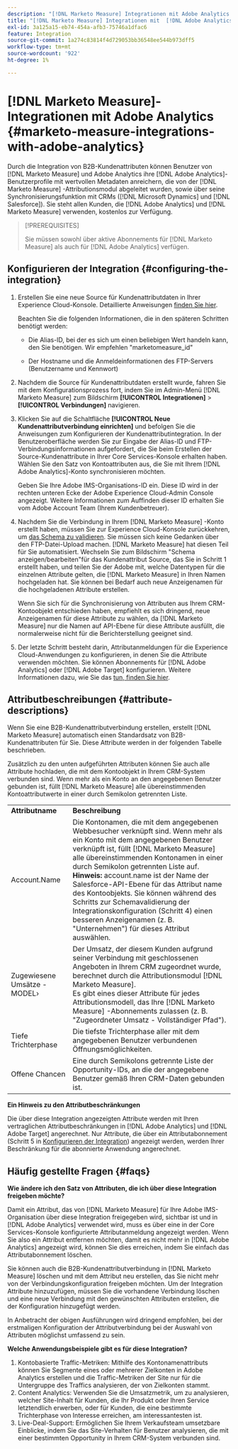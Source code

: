 ```yaml
---
description: "[!DNL Marketo Measure] Integrationen mit Adobe Analytics - [!DNL Marketo Measure]"
title: "[!DNL Marketo Measure] Integrationen mit  [!DNL Adobe Analytics]"
exl-id: 3a125a15-eb74-454a-afb3-75746a1dfac6
feature: Integration
source-git-commit: 1a274c83814f4d729053bb36548ee544b973dff5
workflow-type: tm+mt
source-wordcount: '922'
ht-degree: 1%

---
```


# [!DNL Marketo Measure]-Integrationen mit Adobe Analytics {#marketo-measure-integrations-with-adobe-analytics}

Durch die Integration von B2B-Kundenattributen können Benutzer von [!DNL Marketo Measure] und Adobe Analytics ihre [!DNL Adobe Analytics]-Benutzerprofile mit wertvollen Metadaten anreichern, die von der [!DNL Marketo Measure] -Attributionsmodul abgeleitet wurden, sowie über seine Synchronisierungsfunktion mit CRMs ([!DNL Microsoft Dynamics] und [!DNL Salesforce]). Sie steht allen Kunden, die [!DNL Adobe Analytics] und [!DNL Marketo Measure] verwenden, kostenlos zur Verfügung.

>[!PREREQUISITES]
>
>Sie müssen sowohl über aktive Abonnements für [!DNL Marketo Measure] als auch für [!DNL Adobe Analytics] verfügen.

## Konfigurieren der Integration {#configuring-the-integration}

1. Erstellen Sie eine neue Source für Kundenattributdaten in Ihrer Experience Cloud-Konsole. Detaillierte Anweisungen [finden Sie hier](https://experienceleague.adobe.com/docs/core-services/interface/services/customer-attributes/t-crs-usecase.html?lang=de).

   Beachten Sie die folgenden Informationen, die in den späteren Schritten benötigt werden:

   * Die Alias-ID, bei der es sich um einen beliebigen Wert handeln kann, den Sie benötigen. Wir empfehlen &quot;marketomeasure_id&quot;

   * Der Hostname und die Anmeldeinformationen des FTP-Servers (Benutzername und Kennwort)

1. Nachdem die Source für Kundenattributdaten erstellt wurde, fahren Sie mit dem Konfigurationsprozess fort, indem Sie im Admin-Menü [!DNL Marketo Measure] zum Bildschirm **[!UICONTROL Integrationen]** > **[!UICONTROL Verbindungen]** navigieren.

1. Klicken Sie auf die Schaltfläche **[!UICONTROL Neue Kundenattributverbindung einrichten]** und befolgen Sie die Anweisungen zum Konfigurieren der Kundenattributintegration. In der Benutzeroberfläche werden Sie zur Eingabe der Alias-ID und FTP-Verbindungsinformationen aufgefordert, die Sie beim Erstellen der Source-Kundenattribute in Ihrer Core Services-Konsole erhalten haben. Wählen Sie den Satz von Kontoattributen aus, die Sie mit Ihrem [!DNL Adobe Analytics]-Konto synchronisieren möchten.

   Geben Sie Ihre Adobe IMS-Organisations-ID ein. Diese ID wird in der rechten unteren Ecke der Adobe Experience Cloud-Admin Console angezeigt. Weitere Informationen zum Auffinden dieser ID erhalten Sie vom Adobe Account Team (Ihrem Kundenbetreuer).

1. Nachdem Sie die Verbindung in Ihrem [!DNL Marketo Measure] -Konto erstellt haben, müssen Sie zur Experience Cloud-Konsole zurückkehren, um [das Schema zu validieren](https://experienceleague.adobe.com/docs/core-services/interface/services/customer-attributes/validate-schema.html?lang=en). Sie müssen sich keine Gedanken über den FTP-Datei-Upload machen. [!DNL Marketo Measure] hat diesen Teil für Sie automatisiert. Wechseln Sie zum Bildschirm &quot;Schema anzeigen/bearbeiten&quot;für das Kundenattribut Source, das Sie in Schritt 1 erstellt haben, und teilen Sie der Adobe mit, welche Datentypen für die einzelnen Attribute gelten, die [!DNL Marketo Measure] in Ihren Namen hochgeladen hat. Sie können bei Bedarf auch neue Anzeigenamen für die hochgeladenen Attribute erstellen.

   Wenn Sie sich für die Synchronisierung von Attributen aus Ihrem CRM-Kontoobjekt entschieden haben, empfiehlt es sich dringend, neue Anzeigenamen für diese Attribute zu wählen, da [!DNL Marketo Measure] nur die Namen auf API-Ebene für diese Attribute ausfüllt, die normalerweise nicht für die Berichterstellung geeignet sind.

1. Der letzte Schritt besteht darin, Attributanmeldungen für die Experience Cloud-Anwendungen zu konfigurieren, in denen Sie die Attribute verwenden möchten. Sie können Abonnements für [!DNL Adobe Analytics] oder [!DNL Adobe Target] konfigurieren.  Weitere Informationen dazu, wie Sie das [tun, finden Sie hier](https://experienceleague.adobe.com/docs/core-services/interface/services/customer-attributes/subscription.html).

## Attributbeschreibungen {#attribute-descriptions}

Wenn Sie eine B2B-Kundenattributverbindung erstellen, erstellt [!DNL Marketo Measure] automatisch einen Standardsatz von B2B-Kundenattributen für Sie. Diese Attribute werden in der folgenden Tabelle beschrieben.

Zusätzlich zu den unten aufgeführten Attributen können Sie auch alle Attribute hochladen, die mit dem Kontoobjekt in Ihrem CRM-System verbunden sind. Wenn mehr als ein Konto an den angegebenen Benutzer gebunden ist, füllt [!DNL Marketo Measure] alle übereinstimmenden Kontoattributwerte in einer durch Semikolon getrennten Liste.

<table> 
 <colgroup> 
  <col> 
  <col> 
 </colgroup> 
 <tbody> 
  <tr> 
   <td><b>Attributname</b></td> 
   <td><b>Beschreibung</b></td>
  </tr> 
  <tr> 
   <td>Account.Name</td> 
   <td>Die Kontonamen, die mit dem angegebenen Webbesucher verknüpft sind. Wenn mehr als ein Konto mit dem angegebenen Benutzer verknüpft ist, füllt [!DNL Marketo Measure] alle übereinstimmenden Kontonamen in einer durch Semikolon getrennten Liste auf.<br/>
   <strong>Hinweis: </strong> account.name ist der Name der Salesforce-API-Ebene für das Attribut name des Kontoobjekts. Sie können während des Schritts zur Schemavalidierung der Integrationskonfiguration (Schritt 4) einen besseren Anzeigenamen (z. B. "Unternehmen") für dieses Attribut auswählen.</td>
  </tr>
  <tr> 
   <td>Zugewiesene Umsätze - MODEL›</td> 
   <td>Der Umsatz, der diesem Kunden aufgrund seiner Verbindung mit geschlossenen Angeboten in Ihrem CRM zugeordnet wurde, berechnet durch die Attributionsmodul [!DNL Marketo Measure].<br/>
   Es gibt eines dieser Attribute für jedes Attributionsmodell, das Ihre [!DNL Marketo Measure] -Abonnements zulassen (z. B. "Zugeordneter Umsatz - Vollständiger Pfad").</td>
  </tr>
  <tr> 
   <td>Tiefe Trichterphase</td> 
   <td>Die tiefste Trichterphase aller mit dem angegebenen Benutzer verbundenen Öffnungsmöglichkeiten.</td>
  </tr>
  <tr> 
   <td>Offene Chancen</td> 
   <td>Eine durch Semikolons getrennte Liste der Opportunity-IDs, an die der angegebene Benutzer gemäß Ihren CRM-Daten gebunden ist.</td>
  </tr> 
 </tbody> 
</table>

**Ein Hinweis zu den Attributbeschränkungen**

Die über diese Integration angezeigten Attribute werden mit Ihren vertraglichen Attributbeschränkungen in [!DNL Adobe Analytics] und [!DNL Adobe Target] angerechnet. Nur Attribute, die über ein Attributabonnement (Schritt 5 in [Konfigurieren der Integration](#configuring-the-integration)) angezeigt werden, werden Ihrer Beschränkung für die abonnierte Anwendung angerechnet.

## Häufig gestellte Fragen {#faqs}

**Wie ändere ich den Satz von Attributen, die ich über diese Integration freigeben möchte?**

Damit ein Attribut, das von [!DNL Marketo Measure] für Ihre Adobe IMS-Organisation über diese Integration freigegeben wird, sichtbar ist und in [!DNL Adobe Analytics] verwendet wird, muss es über eine in der Core Services-Konsole konfigurierte Attributanmeldung angezeigt werden. Wenn Sie also ein Attribut entfernen möchten, damit es nicht mehr in [!DNL Adobe Analytics] angezeigt wird, können Sie dies erreichen, indem Sie einfach das Attributabonnement löschen.

Sie können auch die B2B-Kundenattributverbindung in [!DNL Marketo Measure] löschen und mit dem Attribut neu erstellen, das Sie nicht mehr von der Verbindungskonfiguration freigeben möchten. Um der Integration Attribute hinzuzufügen, müssen Sie die vorhandene Verbindung löschen und eine neue Verbindung mit den gewünschten Attributen erstellen, die der Konfiguration hinzugefügt werden.

In Anbetracht der obigen Ausführungen wird dringend empfohlen, bei der erstmaligen Konfiguration der Attributverbindung bei der Auswahl von Attributen möglichst umfassend zu sein.

**Welche Anwendungsbeispiele gibt es für diese Integration?**

1. Kontobasierte Traffic-Metriken: Mithilfe des Kontonamenattributs können Sie Segmente eines oder mehrerer Zielkonten in Adobe Analytics erstellen und die Traffic-Metriken der Site nur für die Untergruppe des Traffics analysieren, der von Zielkonten stammt.
1. Content Analytics: Verwenden Sie die Umsatzmetrik, um zu analysieren, welcher Site-Inhalt für Kunden, die Ihr Produkt oder Ihren Service letztendlich erwerben, oder für Kunden, die eine bestimmte Trichterphase von Interesse erreichen, am interessantesten ist.
1. Live-Deal-Support: Ermöglichen Sie Ihrem Verkaufsteam umsetzbare Einblicke, indem Sie das Site-Verhalten für Benutzer analysieren, die mit einer bestimmten Opportunity in Ihrem CRM-System verbunden sind.
